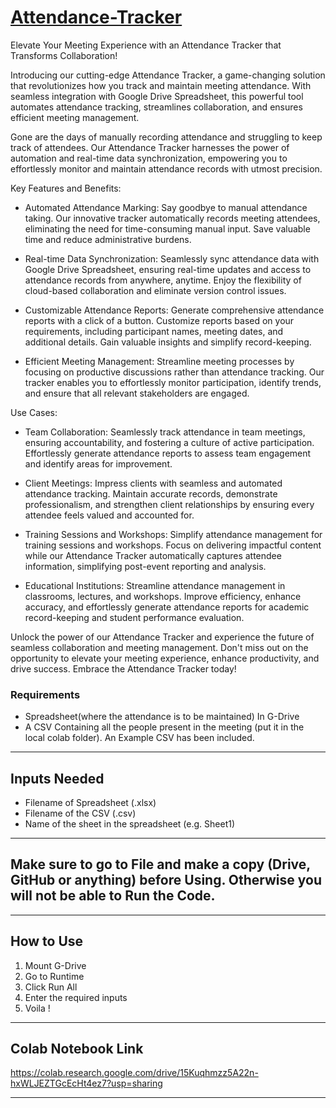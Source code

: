 # [Attendance-Tracker](https://github.com/Sabyasachi-Seal/Attendance-Tracker/)

Elevate Your Meeting Experience with an Attendance Tracker that Transforms Collaboration!

Introducing our cutting-edge Attendance Tracker, a game-changing solution that revolutionizes how you track and maintain meeting attendance. With seamless integration with Google Drive Spreadsheet, this powerful tool automates attendance tracking, streamlines collaboration, and ensures efficient meeting management.

Gone are the days of manually recording attendance and struggling to keep track of attendees. Our Attendance Tracker harnesses the power of automation and real-time data synchronization, empowering you to effortlessly monitor and maintain attendance records with utmost precision.

Key Features and Benefits:

- Automated Attendance Marking: Say goodbye to manual attendance taking. Our innovative tracker automatically records meeting attendees, eliminating the need for time-consuming manual input. Save valuable time and reduce administrative burdens.

- Real-time Data Synchronization: Seamlessly sync attendance data with Google Drive Spreadsheet, ensuring real-time updates and access to attendance records from anywhere, anytime. Enjoy the flexibility of cloud-based collaboration and eliminate version control issues.

- Customizable Attendance Reports: Generate comprehensive attendance reports with a click of a button. Customize reports based on your requirements, including participant names, meeting dates, and additional details. Gain valuable insights and simplify record-keeping.

- Efficient Meeting Management: Streamline meeting processes by focusing on productive discussions rather than attendance tracking. Our tracker enables you to effortlessly monitor participation, identify trends, and ensure that all relevant stakeholders are engaged.

Use Cases:

- Team Collaboration: Seamlessly track attendance in team meetings, ensuring accountability, and fostering a culture of active participation. Effortlessly generate attendance reports to assess team engagement and identify areas for improvement.

- Client Meetings: Impress clients with seamless and automated attendance tracking. Maintain accurate records, demonstrate professionalism, and strengthen client relationships by ensuring every attendee feels valued and accounted for.

- Training Sessions and Workshops: Simplify attendance management for training sessions and workshops. Focus on delivering impactful content while our Attendance Tracker automatically captures attendee information, simplifying post-event reporting and analysis.

- Educational Institutions: Streamline attendance management in classrooms, lectures, and workshops. Improve efficiency, enhance accuracy, and effortlessly generate attendance reports for academic record-keeping and student performance evaluation.

Unlock the power of our Attendance Tracker and experience the future of seamless collaboration and meeting management. Don't miss out on the opportunity to elevate your meeting experience, enhance productivity, and drive success. Embrace the Attendance Tracker today!

### Requirements
- Spreadsheet(where the attendance is to be maintained) In G-Drive
- A CSV Containing all the people present in the meeting (put it in the local colab folder). An Example CSV has been included.

<hr>

## Inputs Needed
- Filename of Spreadsheet (.xlsx)
- Filename of the CSV (.csv)
- Name of the sheet in the spreadsheet (e.g. Sheet1)

<hr>

## Make sure to go to File and make a copy (Drive, GitHub or anything) before Using. Otherwise you will not be able to Run the Code.

<hr>

## How to Use
1. Mount G-Drive
2. Go to Runtime
3. Click Run All
4. Enter the required inputs
5. Voila !

<hr>

## Colab Notebook Link
https://colab.research.google.com/drive/15Kuqhmzz5A22n-hxWLJEZTGcEcHt4ez7?usp=sharing

<hr>
